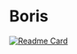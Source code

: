 # Boris

[![Readme Card](https://github-readme-stats.vercel.app/api/pin/?username=BorisDmv&repo=github-readme-stats)](https://github.com/anuraghazra/github-readme-stats)
